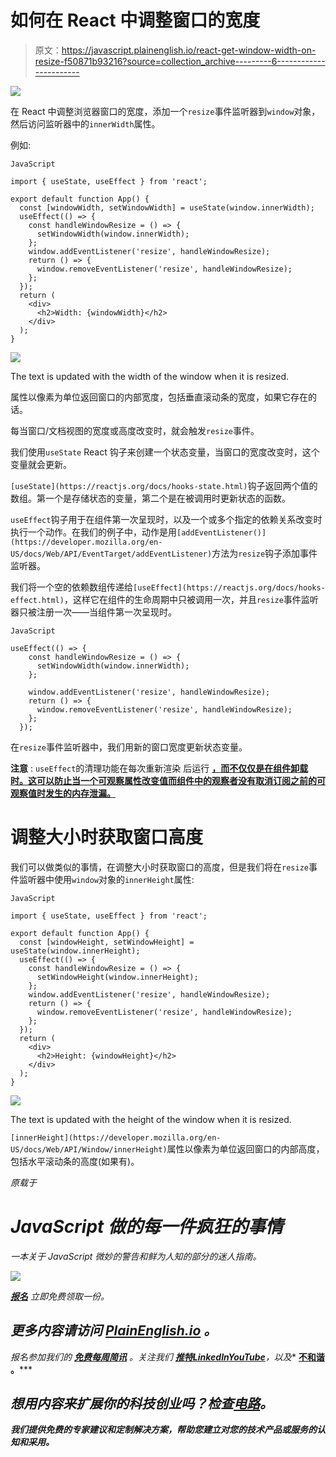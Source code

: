 # 如何在 React 中调整窗口的宽度

> 原文：<https://javascript.plainenglish.io/react-get-window-width-on-resize-f50871b93216?source=collection_archive---------6----------------------->

![](img/71aee02236967b82c241f33a648cec1d.png)

在 React 中调整浏览器窗口的宽度，添加一个`resize`事件监听器到`window`对象，然后访问监听器中的`innerWidth`属性。

例如:

`JavaScript`

```
import { useState, useEffect } from 'react';

export default function App() {
  const [windowWidth, setWindowWidth] = useState(window.innerWidth);
  useEffect(() => {
    const handleWindowResize = () => {
      setWindowWidth(window.innerWidth);
    };
    window.addEventListener('resize', handleWindowResize);
    return () => {
      window.removeEventListener('resize', handleWindowResize);
    };
  });
  return (
    <div>
      <h2>Width: {windowWidth}</h2>
    </div>
  );
}
```

![](img/33eae0c1d274e9a64d17e806c25d4911.png)

The text is updated with the width of the window when it is resized.

属性以像素为单位返回窗口的内部宽度，包括垂直滚动条的宽度，如果它存在的话。

每当窗口/文档视图的宽度或高度改变时，就会触发`resize`事件。

我们使用`useState` React 钩子来创建一个状态变量，当窗口的宽度改变时，这个变量就会更新。

`[useState](https://reactjs.org/docs/hooks-state.html)`钩子返回两个值的数组。第一个是存储状态的变量，第二个是在被调用时更新状态的函数。

`useEffect`钩子用于在组件第一次呈现时，以及一个或多个指定的依赖关系改变时执行一个动作。在我们的例子中，动作是用`[addEventListener()](https://developer.mozilla.org/en-US/docs/Web/API/EventTarget/addEventListener)`方法为`resize`钩子添加事件监听器。

我们将一个空的依赖数组传递给`[useEffect](https://reactjs.org/docs/hooks-effect.html)`，这样它在组件的生命周期中只被调用一次，并且`resize`事件监听器只被注册一次——当组件第一次呈现时。

`JavaScript`

```
useEffect(() => {
    const handleWindowResize = () => {
      setWindowWidth(window.innerWidth);
    };

    window.addEventListener('resize', handleWindowResize);
    return () => {
      window.removeEventListener('resize', handleWindowResize);
    };
  });
```

在`resize`事件监听器中，我们用新的窗口宽度更新状态变量。

**注意** : `useEffect`的清理功能在每次重新渲染 后运行 [**，而不仅仅是在组件卸载时。这可以防止当一个可观察属性改变值而组件中的观察者没有取消订阅之前的可观察值时发生的内存泄漏。**](https://reactjs.org/docs/hooks-effect.html#explanation-why-effects-run-on-each-update)

# 调整大小时获取窗口高度

我们可以做类似的事情，在调整大小时获取窗口的高度，但是我们将在`resize`事件监听器中使用`window`对象的`innerHeight`属性:

`JavaScript`

```
import { useState, useEffect } from 'react';

export default function App() {
  const [windowHeight, setWindowHeight] = useState(window.innerHeight);
  useEffect(() => {
    const handleWindowResize = () => {
      setWindowHeight(window.innerHeight);
    };
    window.addEventListener('resize', handleWindowResize);
    return () => {
      window.removeEventListener('resize', handleWindowResize);
    };
  });
  return (
    <div>
      <h2>Height: {windowHeight}</h2>
    </div>
  );
}
```

![](img/e06d86cad184e5ca0863f11d19bea773.png)

The text is updated with the height of the window when it is resized.

`[innerHeight](https://developer.mozilla.org/en-US/docs/Web/API/Window/innerHeight)`属性以像素为单位返回窗口的内部高度，包括水平滚动条的高度(如果有)。

*原载于*[](https://cbdev.link/59f6a8)

# *JavaScript 做的每一件疯狂的事情*

*一本关于 JavaScript 微妙的警告和鲜为人知的部分的迷人指南。*

*![](img/143ee152ba78025ea8643ba5b9726a20.png)*

*[**报名**](https://cbdev.link/d3c4eb) 立即免费领取一份。*

## *更多内容请访问 [PlainEnglish.io](https://plainenglish.io/) 。*

*报名参加我们的 [**免费每周简讯**](http://newsletter.plainenglish.io/) 。关注我们 [**推特**](https://twitter.com/inPlainEngHQ)[**LinkedIn**](https://www.linkedin.com/company/inplainenglish/)**[**YouTube**](https://www.youtube.com/channel/UCtipWUghju290NWcn8jhyAw)**，以及** [**不和谐**](https://discord.gg/GtDtUAvyhW) **。*****

## ***想用内容来扩展你的科技创业吗？检查[电路](https://circuit.ooo/?utm=publication-post-cta)。***

***我们提供免费的专家建议和定制解决方案，帮助您建立对您的技术产品或服务的认知和采用。***
